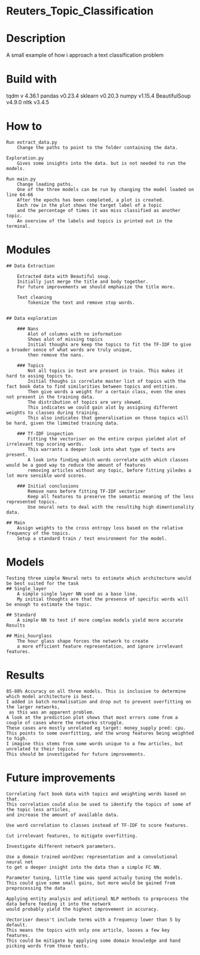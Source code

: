 # Reuters_Topic_Classification

# Description
A small example of how i approach a text classification problem

# Build with
tqdm v 4.36.1
pandas v0.23.4
sklearn v0.20.3
numpy v1.15.4
BeautifulSoup v4.9.0
nltk v3.4.5

# How to
    Run extract_data.py
        Change the paths to point to the folder containing the data.

    Exploration.py 
        Gives some insights into the data. but is not needed to run the models.

    Run main.py
        Change loading paths.
        One of the three models can be run by changing the model loaded on line 64-66
        After the epochs has been completed, a plot is created. 
        Each row in the plot shows the target label of a topic 
        and the percentage of times it was miss classified as another topic.
        An overview of the labels and topics is printed out in the terminal.

# Modules

    ## Data Extraction

        Extracted data with Beautiful soup.
        Initially just merge the title and body together. 
        For future improvements we should emphasize the title more.

        Text cleaning
            Tokenize the text and remove stop words.


    ## Data exploration

        ### Nans   
            Alot of columns with no information
            Shows alot of missing topics
            Initial thoughs are keep the topics to fit the TF-IDF to give a broader sence of what words are truly unique,
            then remove the nans.
        
        ### Topics
            Not all topics in test are present in train. This makes it hard to assing topics to.
            Initial thoughs is correlate master list of topics with the fact book data to find similarities between topics and entities. 
            Then give words a weight for a certain class, even the ones not present in the training data.
            The distribution of topics are very skewed. 
            This indicates we could gain alot by assigning different weights to classes during training.
            This also indicates that generalisation on those topics will be hard, given the limmited training data.

        ### Tf-IDF inspection
            Fitting the vectoriser on the entire corpus yielded alot of irrelevant top scoring words. 
            This warrants a deeper look into what type of texts are present.
            A look into finding which words correlate with which classes would be a good way to reduce the amount of features
            removing articles without any topic, before fitting yiledes a lot more sensible word scores.

        ### Initial conclusions
            Remove nans before fitting TF-IDF vectorizer
            Keep all features to preserve the semantic meaning of the less represented topics.
            Use neural nets to deal with the resultihg high dimentionality data.

    ## Main
        Assign weights to the cross entropy loss based on the relative frequency of the topics.
        Setup a standard train / test environment for the model.


# Models
    Testing three simple Neural nets to estimate which architecture would be best suited for the task
    ## Single_layer
        A simple single layer NN used as a base line. 
        My initial thoughts are that the presence of specific words will be enough to estimate the topic.
 
    ## Standard
        A simple NN to test if more complex models yield more accurate Results

    ## Mini_hourglass
        The hour glass shape forces the network to create 
        a more efficient feature representation, and ignore irrelevant features. 


# Results
    85-88% Accuracy on all three models. This is inclusive to determine which model architecture is best.  
    I added in batch normalisation and drop out to prevent overfitting on the larger networks,
     as this was an apparent problem.
    A look at the prediction plot shows that most errors come from a couple of cases where the networks struggle.
    These cases are mostly unrelated eg target: money_supply pred: cpu.
    This points to some overfitting, and the wrong features being weighted to high. 
    I imagine this stems from some words unique to a few articles, but unrelated to their topics.
    This should be investigated for future improvements.


# Future improvements
    Correlating fact book data with topics and weighting words based on that.
    This correlation could also be used to identify the topics of some of the topic less articles,
    and increase the amount of available data.

    Use word correlation to classes instead of TF-IDF to score features.

    Cut irrelevant features, to mitigate overfitting.

    Investigate different network parameters.

    Use a domain trained word2vec representation and a convolutional neural net 
    to get a deeper insight into the data than a simple FC NN.

    Parameter tuning, little time was spend actualy tuning the models. 
    This could give some small gains, but more would be gained from preprocessing the data 

    Applying entity analysis and aditional NLP methods to preprocess the data before feeding it into the network 
    would probably yield the highest improvement in accuracy.

    Vectoriser doesn't include terms with a frequency lower than 5 by default.
    This means the topics with only one article, looses a few key features. 
    This could be mitigate by applying some domain knowledge and hand picking words from those texts.




    
